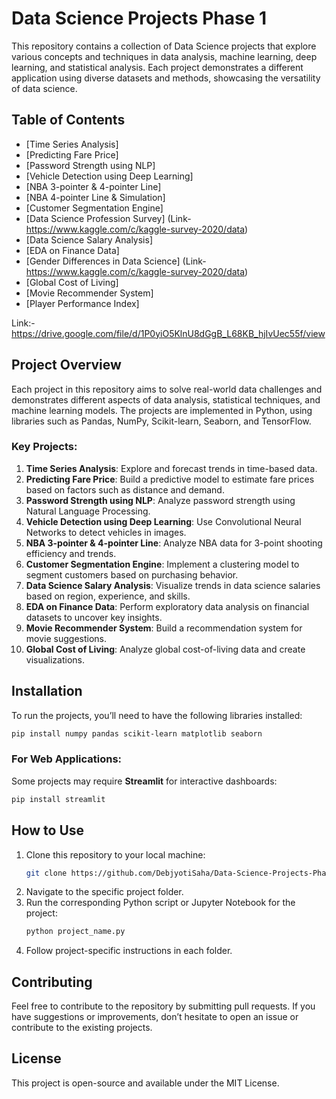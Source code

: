 # Data Science Projects Phase 1

This repository contains a collection of Data Science projects that explore various concepts and techniques in data analysis, machine learning, deep learning, and statistical analysis. Each project demonstrates a different application using diverse datasets and methods, showcasing the versatility of data science.

## Table of Contents

- [Time Series Analysis]
- [Predicting Fare Price]
- [Password Strength using NLP]
- [Vehicle Detection using Deep Learning]
- [NBA 3-pointer & 4-pointer Line]
- [NBA 4-pointer Line & Simulation]
- [Customer Segmentation Engine]
- [Data Science Profession Survey] (Link- https://www.kaggle.com/c/kaggle-survey-2020/data)
- [Data Science Salary Analysis]
- [EDA on Finance Data]
- [Gender Differences in Data Science] (Link- https://www.kaggle.com/c/kaggle-survey-2020/data)
- [Global Cost of Living]
- [Movie Recommender System]
- [Player Performance Index]

Link:- https://drive.google.com/file/d/1P0yiO5KlnU8dGgB_L68KB_hjIvUec55f/view

## Project Overview

Each project in this repository aims to solve real-world data challenges and demonstrates different aspects of data analysis, statistical techniques, and machine learning models. The projects are implemented in Python, using libraries such as Pandas, NumPy, Scikit-learn, Seaborn, and TensorFlow.

### Key Projects:

1. **Time Series Analysis**: Explore and forecast trends in time-based data.
2. **Predicting Fare Price**: Build a predictive model to estimate fare prices based on factors such as distance and demand.
3. **Password Strength using NLP**: Analyze password strength using Natural Language Processing.
4. **Vehicle Detection using Deep Learning**: Use Convolutional Neural Networks to detect vehicles in images.
5. **NBA 3-pointer & 4-pointer Line**: Analyze NBA data for 3-point shooting efficiency and trends.
6. **Customer Segmentation Engine**: Implement a clustering model to segment customers based on purchasing behavior.
7. **Data Science Salary Analysis**: Visualize trends in data science salaries based on region, experience, and skills.
8. **EDA on Finance Data**: Perform exploratory data analysis on financial datasets to uncover key insights.
9. **Movie Recommender System**: Build a recommendation system for movie suggestions.
10. **Global Cost of Living**: Analyze global cost-of-living data and create visualizations.

## Installation

To run the projects, you’ll need to have the following libraries installed:

```bash
pip install numpy pandas scikit-learn matplotlib seaborn
```

### For Web Applications:

Some projects may require **Streamlit** for interactive dashboards:

```bash
pip install streamlit
```

## How to Use

1. Clone this repository to your local machine:
   ```bash
   git clone https://github.com/DebjyotiSaha/Data-Science-Projects-Phase-1.git
   ```
2. Navigate to the specific project folder.
3. Run the corresponding Python script or Jupyter Notebook for the project:
   ```bash
   python project_name.py
   ```
4. Follow project-specific instructions in each folder.

## Contributing

Feel free to contribute to the repository by submitting pull requests. If you have suggestions or improvements, don’t hesitate to open an issue or contribute to the existing projects.

## License

This project is open-source and available under the MIT License.
